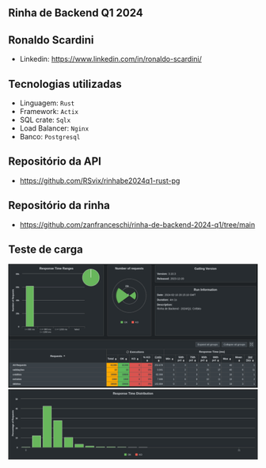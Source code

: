 ## Rinha de Backend Q1 2024

## Ronaldo Scardini
- Linkedin: https://www.linkedin.com/in/ronaldo-scardini/

## Tecnologias utilizadas
- Linguagem: `Rust`
- Framework: `Actix`
- SQL crate: `Sqlx`
- Load Balancer: `Nginx`
- Banco: `Postgresql`

## Repositório da API
- https://github.com/RSvix/rinhabe2024q1-rust-pg

## Repositório da rinha
- https://github.com/zanfranceschi/rinha-de-backend-2024-q1/tree/main

## Teste de carga
![imagem1](./images/Screenshot1.png?raw=true)
![imagem2](./images/Screenshot2.png?raw=true)